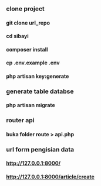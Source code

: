 ### clone project
#### git clone url_repo
#### cd sibayi
#### composer install
#### cp .env.example .env
#### php artisan key:generate

### generate table databse
#### php artisan migrate

### router api
#### buka folder route > api.php

### url form pengisian data
#### http://127.0.0.1:8000/
#### http://127.0.0.1:8000/article/create